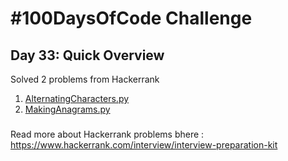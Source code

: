 # #100DaysOfCode Challenge
## Day 33: Quick Overview
Solved 2 problems from Hackerrank  
1. [AlternatingCharacters.py](https://github.com/divyatejakotteti/100DaysOfCode/blob/master/Day%2033/AlternatingCharacters.py)
2. [MakingAnagrams.py](https://github.com/divyatejakotteti/100DaysOfCode/blob/master/Day%2033/MakingAnagrams.py)
### 
Read more about Hackerrank problems bhere : https://www.hackerrank.com/interview/interview-preparation-kit